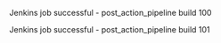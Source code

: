 
Jenkins job successful - post_action_pipeline build 100


Jenkins job successful - post_action_pipeline build 101

